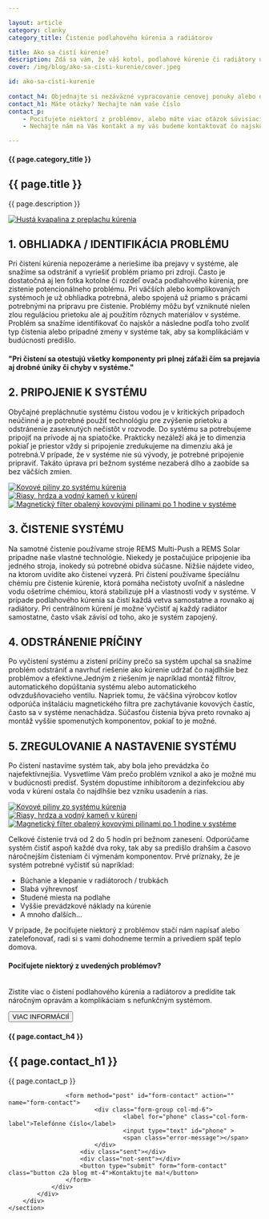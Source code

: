 ```yaml
--- 

layout: article
category: clanky  
category_title: Čistenie podlahového kúrenia a radiátorov

title: Ako sa čistí kúrenie?
description: Zdá sa vám, že váš kotol, podlahové kúrenie či radiátory už nekúria tak ako kedysi? Zvýšený obsah nečistôt, hustá voda či zlé nastavenie a vyregulovanie systému môže znížiť funkčnosť alebo kúrenie z prevádzky úplne vyradiť. Práve vtedy je systém potrebné prečistiť, skontrolovať a zregulovať tak aby sa predišlo úplnému výpadku kúrenia v dome či v budove. Čo to pre vás znamená a ako dlho to trvá?
cover: /img/blog/ako-sa-cisti-kurenie/cover.jpeg 

id: ako-sa-cisti-kurenie
 
contact_h4: Objednajte si nezáväzné vypracovanie cenovej ponuky alebo obliadku priamo u vás doma
contact_h1: Máte otázky? Nechajte nám vaše číslo
contact_p: 
    - Pociťujete niektorí z problémov, alebo máte viac otázok súvisiacich s článkom? <br> 
    - Nechajte nám na Vás kontakt a my vás budeme kontaktovať čo najskôr ako to bude možné.

---
```

<div id="blog" class="{{ page.id }}">
    <section class="full-width text-center first-header"> 
        <div class="container">
            <div class="row">
                <h4>{{ page.category_title }}</h4>
                <h1 class="narrow">{{ page.title }}</h1> 
            </div>
            <div class="row">
                <p class="narrow"> 
                    {{ page.description }} 
                </p>
            </div>
        </div> 
    </section>
    <section class="container text-center article-text">
        <div class="row align-center">
            <div class="col-11 col-md-8 width-photo">
                <a href="{{ site.url }}/img/blog/ako-sa-cisti-kurenie/cover.jpeg" class="fresco" data-fresco-group="shared_options">
                    <img src="{{ site.url }}/img/blog/ako-sa-cisti-kurenie/cover.jpeg" alt="Hustá kvapalina z preplachu kúrenia" class="img-fluid">
                </a>
            </div>
            <div class="col-11 col-md-8 text-left m-auto">
                <h2>
                    1. OBHLIADKA / IDENTIFIKÁCIA PROBLÉMU 
                </h2>
                <p>
                    Pri čistení kúrenia nepozeráme a neriešime iba prejavy v systéme, ale snažíme sa odstrániť a vyriešiť problém priamo pri zdroji. Často je dostatočná aj len fotka kotolne či rozdeľ	ovača podlahového kúrenia, pre zistenie potencionálneho problému. Pri väčších alebo komplikovaných systémoch je už obhliadka potrebná, alebo spojená už priamo s prácami potrebnými na prípravu pre čistenie. Problémy môžu byť vzniknuté nielen zlou reguláciou prietoku ale aj použitím rôznych materiálov v systéme. Problém sa snažíme identifikovať čo najskôr a následne podľa toho zvoliť typ čistenia alebo prípadné zmeny v systéme tak, aby sa komplikáciám v budúcnosti predišlo. 
                </p>
            </div>
            <div class="col-11 col-md-8 text-center quote">
                <h4>
                    "Pri čistení sa otestujú všetky komponenty pri plnej záťaži čím sa prejavia aj drobné úniky či chyby v systéme."
                </h4>
            </div>
            <div class="col-11 col-md-8 text-left m-auto">
                <h2>
                    2. PRIPOJENIE K SYSTÉMU 
                </h2>
                <p>
                    Obyčajné prepláchnutie systému čistou vodou je v kritických prípadoch neúčinné a je potrebné použiť technológiu pre zvýšenie prietoku a odstránenie zaseknutých nečistôt v rozvode. Do systému sa potrebujeme pripojiť na prívode aj na spiatočke. Prakticky nezáleží aká je to dimenzia pokiaľ je priestor vždy si pripojenie zredukujeme na dimenziu aká je potrebná.V prípade, že v systéme nie sú vývody, je potrebné pripojenie pripraviť. Takáto úprava pri bežnom systéme nezaberá dlho a  zaobíde sa bez väčších zmien. 
                </p>
            </div>
            <div class="col-11 col-md-9 text-center images">
                <div class="row justify-content-between">
                    <div class="col-12 col-md-4 image-container">
                        <a href="{{ site.url }}/img/blog/ako-sa-cisti-kurenie/1.jpg" class="fresco" data-fresco-group="shared_options">
                            <img src="{{ site.url }}/img/blog/ako-sa-cisti-kurenie/1.jpg" alt="Kovové piliny zo systému kúrenia">
                        </a>
                    </div>
                    <div class="col-12 col-md-4 image-container">
                        <a href="{{ site.url }}/img/blog/ako-sa-cisti-kurenie/2.jpg" class="fresco" data-fresco-group="shared_options">
                            <img src="{{ site.url }}/img/blog/ako-sa-cisti-kurenie/2.jpg" alt="Riasy, hrdza a vodný kameň v kúrení">
                        </a>
                    </div>
                    <div class="col-12 col-md-4 image-container">
                        <a href="{{ site.url }}/img/blog/ako-sa-cisti-kurenie/3.jpg" class="fresco" data-fresco-group="shared_options">
                            <img src="{{ site.url }}/img/blog/ako-sa-cisti-kurenie/3.jpg" alt="Magnetický filter obalený kovovými pilinami po 1 hodine v systéme">
                        </a>
                    </div>
                </div>
            </div> 
            <div class="col-11 col-md-8 text-left m-auto">
                <h2>
                    3. ČISTENIE SYSTÉMU
                </h2>
                <p>
                    Na samotné čistenie používame stroje REMS Multi-Push a REMS Solar prípadne naše vlastné technológie. Niekedy je postačujúce pripojenie iba jedného stroja, inokedy sú potrebné obidva súčasne. Nižšie nájdete video, na ktorom uvidíte ako čistenei vyzerá. Pri čistení používame špeciálnu chémiu pre čistenie kúrenie, ktorá pomáha nečistoty uvoľniť a následne vodu ošetríme chémiou, ktorá stabilizuje pH a vlastnosti vody v systéme. V prípade podlahového kúrenia sa čistí každá vetva samostatne a rovnako aj radiátory. 
                    Pri centrálnom kúrení je možne´vyčistiť aj každý radiátor samostatne, často však závisí od toho, ako je systém zapojený.
                </p>
            </div>
            <div class="col-11 col-md-8 text-left m-auto">
                <h2>
                    4. ODSTRÁNENIE PRÍČINY
                </h2>
                <p>
                    Po vyčistení systému a zistení príčiny prečo sa systém upchal sa snažíme problém odstrániť a navrhuť riešenie ako kúrenie udržať čo najdlhšie bez problémov a efektívne.Jedným z riešením je napríklad montáž filtrov, automatického dopúštania systému alebo automatického odvzdušňovacieho ventilu. Napriek tomu, že väčšina výrobcov kotlov odporúča inštaláciu magnetického filtra pre zachytávanie kovových častíc, často sa v systéme nenachádza. Súčasťou čistenia býva preto rovnako aj montáž vyššie spomenutých komponentov, pokiaľ to je možné. 
                </p>
            </div>
            <div class="col-11 col-md-8 text-left m-auto">
                <h2>
                    5. ZREGULOVANIE A NASTAVENIE SYSTÉMU
                </h2>
                <p> 
                    Po čistení nastavíme systém tak, aby bola jeho prevádzka čo najefektívnejšia. Vysvetlíme Vám prečo problém vznikol a ako je možné mu v budúcnosti predísť. Systém dopustíme inhibítorom a dezinfekciou aby voda v kúrení ostala čo najdlhšie bez vzniku usadenín a rias.
                </p>
            </div>
            <div class="col-11 col-md-9 text-center images">
                <div class="row justify-content-between">
                    <div class="col-12 col-md-4 image-container">
                        <a href="{{ site.url }}/img/blog/ako-sa-cisti-kurenie/4.jpg" class="fresco" data-fresco-group="shared_options">
                            <img src="{{ site.url }}/img/blog/ako-sa-cisti-kurenie/4.jpg" alt="Kovové piliny zo systému kúrenia">
                        </a>
                    </div>
                    <div class="col-12 col-md-4 image-container">
                        <a href="{{ site.url }}/img/blog/ako-sa-cisti-kurenie/5.jpg" class="fresco" data-fresco-group="shared_options">
                            <img src="{{ site.url }}/img/blog/ako-sa-cisti-kurenie/5.jpg" alt="Riasy, hrdza a vodný kameň v kúrení">
                        </a>
                    </div>
                    <div class="col-12 col-md-4 image-container">
                        <a href="{{ site.url }}/img/blog/ako-sa-cisti-kurenie/6.jpg" class="fresco" data-fresco-group="shared_options">
                            <img src="{{ site.url }}/img/blog/ako-sa-cisti-kurenie/6.jpg" alt="Magnetický filter obalený kovovými pilinami po 1 hodine v systéme">
                        </a>
                    </div>
                </div>
            </div> 
            <div class="col-11 col-md-8 text-left m-auto">
                <p>
                    Celkové čistenie trvá od 2 do 5 hodín pri bežnom zanesení. Odporúčame systém čistiť aspoň každé dva roky, tak aby sa predišlo drahším a časovo náročnejším čisteniam či výmenám komponentov. Prvé príznaky, že je systém potrebné vyčistiť sú napríklad: 
                </p>
                <ul>
                    <li>Búchanie a klepanie v radiátoroch / trubkách</li>
                    <li>Slabá výhrevnosť</ll>
                    <li>Studené miesta na podlahe</li>
                    <li>Vyššie prevádzkové náklady na kúrenie</li>
                    <li>A mnoho ďalších…</li>
                </ul>
            </div>
            <div class="col-11 col-md-8 text-left m-auto">
                <p>
                    V prípade, že pociťujete niektorý z problémov stačí nám napísať alebo zatelefonovať, radi si s vami dohodneme termín a privediem späť teplo domova. 
                </p>
            </div>
            <div class="col-11 col-md-8 text-center quote white-panel">
                <h4>
                    Pociťujete niektorý z uvedených problémov? <br> <br>
                </h4>
                <p> 
                     Zistite viac o čistení podlahového kúrenia a radiátorov a predídite tak náročným opravám a komplikáciam s nefunkčným systémom.
                </p>
                <a href="https://www.octopusenergi.sk/sluzby/cistenie-vykurovacich-systemov.html">
                    <button class="c2a blog">
                        VIAC INFORMÁCIÍ
                    </button>
                </a>
            </div>
        </div>
    </section>
    <section id="contact" class="contact text-center margin-100-100 white-panel"> 
        <div class="container">
            <div class="row">
                <div class="col-12">
                    <h4>{{ page.contact_h4 }}</h4>
                    <h1>{{ page.contact_h1 }}</h1>
                </div>
            </div>
            <div class="row justify-content-around">
                <p class="full-width text-center">
                    {{ page.contact_p }} 
                </p>
                <div class="col-12 col-md-9">

                    <form method="post" id="form-contact" action="" name="form-contact">
                            <div class="form-group col-md-6">
                                    <label for="phone" class="col-form-label">Telefónne číslo</label>
                                    <input type="text" id="phone" >
                                    <span class="error-message"></span>
                            </div>
                        <div class="sent"></div>
                        <div class="not-sent"></div>
                        <button type="submit" form="form-contact" class="button c2a blog mt-4">Kontaktujte ma!</button>
                    </form>
                </div>
            </div>
        </div>
    </section>
</div>